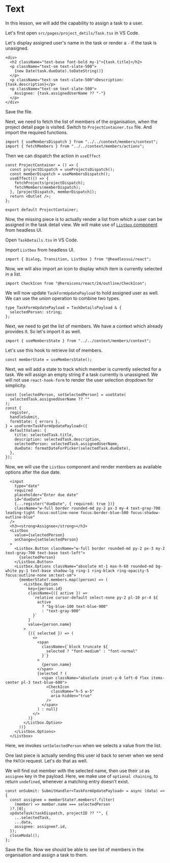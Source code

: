 # Text

In this lesson, we will add the capability to assign a task to a user.

Let's first open `src/pages/project_detils/Task.tsx` in VS Code.

Let's display assigned user's name in the task or render a `-` if the task is unasigned.

```tsx
<div>
  <h2 className="text-base font-bold my-1">{task.title}</h2>
  <p className="text-sm text-slate-500">
    {new Date(task.dueDate).toDateString()}
  </p>
  <p className="text-sm text-slate-500">Description: {task.description}</p>
  <p className="text-sm text-slate-500">
    Assignee: {task.assignedUserName ?? "-"}
  </p>
</div>
```

Save the file.

Next, we need to fetch the list of members of the organisation, when the project detail page is visited. Switch to `ProjectContainer.tsx` file. And import the required functions.

```tsx
import { useMembersDispatch } from "../../context/members/context";
import { fetchMembers } from "../../context/members/actions";
```

Then we can dispatch the action in `useEffect`

```tsx
const ProjectContainer = () => {
  const projectDispatch = useProjectsDispatch();
  const memberDispatch = useMembersDispatch();
  useEffect(() => {
    fetchProjects(projectDispatch);
    fetchMembers(memberDispatch);
  }, [projectDispatch, memberDispatch]);
  return <Outlet />;
};

export default ProjectContainer;
```

Now, the missing piece is to actually render a list from which a user can be assigned in the task detail view. We will make use of [`Listbox` component](https://headlessui.com/react/listbox) from headless UI.

Open `TaskDetails.tsx` in VS Code.

Import `Listbox` from headless UI.

```tsx
import { Dialog, Transition, Listbox } from "@headlessui/react";
```

Now, we will also import an icon to display which item is currently selected in a list.

```tsx
import CheckIcon from "@heroicons/react/24/outline/CheckIcon";
```

We will now update `TaskFormUpdatePayload` to hold assigned user as well. We can use the _union_ operation to combine two types.

```tsx
type TaskFormUpdatePayload = TaskDetailsPayload & {
  selectedPerson: string;
};
```

Next, we need to get the list of members. We have a context which already provides it. So let's import it as well.

```tsx
import { useMembersState } from "../../context/members/context";
```

Let's use this hook to retrieve list of members.

```tsx
const memberState = useMembersState();
```

Next, we will add a state to track which member is currently selected for a task. We will assign an empty string if a task currently is unassigned. We will not use `react-hook-form` to render the user selection dropdown for simplicity.

```tsx
const [selectedPerson, setSelectedPerson] = useState(
  selectedTask.assignedUserName ?? ""
);
const {
  register,
  handleSubmit,
  formState: { errors },
} = useForm<TaskFormUpdatePayload>({
  defaultValues: {
    title: selectedTask.title,
    description: selectedTask.description,
    selectedPerson: selectedTask.assignedUserName,
    dueDate: formatDateForPicker(selectedTask.dueDate),
  },
});
```

Now, we will use the `Listbox` component and render members as available options after the due date.

```tsx
  <input
    type="date"
    required
    placeholder="Enter due date"
    id="dueDate"
    {...register("dueDate", { required: true })}
    className="w-full border rounded-md py-2 px-3 my-4 text-gray-700 leading-tight focus:outline-none focus:border-blue-500 focus:shadow-outline-blue"
  />
  <h3><strong>Assignee</strong></h3>
  <Listbox
    value={selectedPerson}
    onChange={setSelectedPerson}
  >
    <Listbox.Button className="w-full border rounded-md py-2 px-3 my-2 text-gray-700 text-base text-left">
      {selectedPerson}
    </Listbox.Button>
    <Listbox.Options className="absolute mt-1 max-h-60 rounded-md bg-white py-1 text-base shadow-lg ring-1 ring-black ring-opacity-5 focus:outline-none sm:text-sm">
      {memberState?.members.map((person) => (
        <Listbox.Option
          key={person.id}
          className={({ active }) =>
            `relative cursor-default select-none py-2 pl-10 pr-4 ${
              active
                ? "bg-blue-100 text-blue-900"
                : "text-gray-900"
            }`
          }
          value={person.name}
        >
          {({ selected }) => (
            <>
              <span
                className={`block truncate ${
                  selected ? "font-medium" : "font-normal"
                }`}
              >
                {person.name}
              </span>
              {selected ? (
                <span className="absolute inset-y-0 left-0 flex items-center pl-3 text-blue-600">
                  <CheckIcon
                    className="h-5 w-5"
                    aria-hidden="true"
                  />
                </span>
              ) : null}
            </>
          )}
        </Listbox.Option>
      ))}
    </Listbox.Options>
  </Listbox>
```

Here, we invokes `setSelectedPerson` when we selects a value from the list.

One last piece is actually sending this user id back to server when we send the `PATCH` request. Let's do that as well.

We will find out member with the selected name, then use their `id` as `assignee` key in the payload. Here, we make use of `optional chaining`, to return `undefined`, whenever a matching entry doesn't exist.

```tsx
const onSubmit: SubmitHandler<TaskFormUpdatePayload> = async (data) => {
  const assignee = memberState?.members?.filter(
    (member) => member.name === selectedPerson
  )?.[0];
  updateTask(taskDispatch, projectID ?? "", {
    ...selectedTask,
    ...data,
    assignee: assignee?.id,
  });
  closeModal();
};
```

Save the file. Now we should be able to see list of members in the organisation and assign a task to them.
